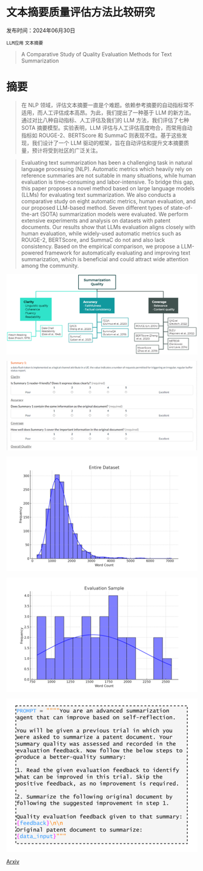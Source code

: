 # 文本摘要质量评估方法比较研究

发布时间：2024年06月30日

`LLM应用` `文本摘要`

> A Comparative Study of Quality Evaluation Methods for Text Summarization

# 摘要

> 在 NLP 领域，评估文本摘要一直是个难题。依赖参考摘要的自动指标常不适用，而人工评估成本高昂。为此，我们提出了一种基于 LLM 的新方法。通过对比八种自动指标、人工评估及我们的 LLM 方法，我们评估了七种 SOTA 摘要模型。实验表明，LLM 评估与人工评估高度吻合，而常用自动指标如 ROUGE-2、BERTScore 和 SummaC 则表现不佳。基于这些发现，我们设计了一个 LLM 驱动的框架，旨在自动评估和提升文本摘要质量，预计将受到社区的广泛关注。

> Evaluating text summarization has been a challenging task in natural language processing (NLP). Automatic metrics which heavily rely on reference summaries are not suitable in many situations, while human evaluation is time-consuming and labor-intensive. To bridge this gap, this paper proposes a novel method based on large language models (LLMs) for evaluating text summarization. We also conducts a comparative study on eight automatic metrics, human evaluation, and our proposed LLM-based method. Seven different types of state-of-the-art (SOTA) summarization models were evaluated. We perform extensive experiments and analysis on datasets with patent documents. Our results show that LLMs evaluation aligns closely with human evaluation, while widely-used automatic metrics such as ROUGE-2, BERTScore, and SummaC do not and also lack consistency. Based on the empirical comparison, we propose a LLM-powered framework for automatically evaluating and improving text summarization, which is beneficial and could attract wide attention among the community.

![文本摘要质量评估方法比较研究](../../../paper_images/2407.00747/Framework-Summarization_Quality.png)

![文本摘要质量评估方法比较研究](../../../paper_images/2407.00747/screenshot_appen_interface.png)

![文本摘要质量评估方法比较研究](../../../paper_images/2407.00747/word_count_distribution_entireDS.png)

![文本摘要质量评估方法比较研究](../../../paper_images/2407.00747/word_count_distribution_evalsample.png)

![文本摘要质量评估方法比较研究](../../../paper_images/2407.00747/x1.png)

[Arxiv](https://arxiv.org/abs/2407.00747)